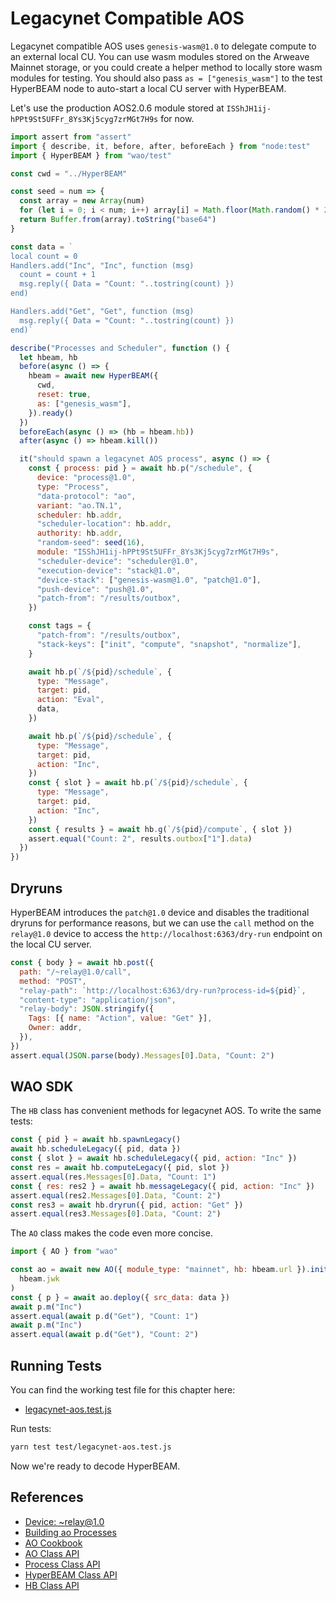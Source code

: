 # Legacynet Compatible AOS

Legacynet compatible AOS uses `genesis-wasm@1.0` to delegate compute to an external local CU. You can use wasm modules stored on the Arweave Mainnet storage, or you could create a helper method to locally store wasm modules for testing. You should also pass `as = ["genesis_wasm"]` to the test HyperBEAM node to auto-start a local CU server with HyperBEAM.

Let's use the production AOS2.0.6 module stored at `ISShJH1ij-hPPt9St5UFFr_8Ys3Kj5cyg7zrMGt7H9s` for now.

```js [/test/legacynet-aos.test.js]
import assert from "assert"
import { describe, it, before, after, beforeEach } from "node:test"
import { HyperBEAM } from "wao/test"

const cwd = "../HyperBEAM"

const seed = num => {
  const array = new Array(num)
  for (let i = 0; i < num; i++) array[i] = Math.floor(Math.random() * 256)
  return Buffer.from(array).toString("base64")
}

const data = `
local count = 0
Handlers.add("Inc", "Inc", function (msg)
  count = count + 1
  msg.reply({ Data = "Count: "..tostring(count) })
end)

Handlers.add("Get", "Get", function (msg)
  msg.reply({ Data = "Count: "..tostring(count) })
end)`

describe("Processes and Scheduler", function () {
  let hbeam, hb
  before(async () => {
    hbeam = await new HyperBEAM({
      cwd,
      reset: true,
      as: ["genesis_wasm"],
    }).ready()
  })
  beforeEach(async () => (hb = hbeam.hb))
  after(async () => hbeam.kill())

  it("should spawn a legacynet AOS process", async () => {
    const { process: pid } = await hb.p("/schedule", {
      device: "process@1.0",
      type: "Process",
      "data-protocol": "ao",
      variant: "ao.TN.1",
      scheduler: hb.addr,
      "scheduler-location": hb.addr,
      authority: hb.addr,
      "random-seed": seed(16),
      module: "ISShJH1ij-hPPt9St5UFFr_8Ys3Kj5cyg7zrMGt7H9s",
      "scheduler-device": "scheduler@1.0",
      "execution-device": "stack@1.0",
      "device-stack": ["genesis-wasm@1.0", "patch@1.0"],
      "push-device": "push@1.0",
      "patch-from": "/results/outbox",
    })

    const tags = {
      "patch-from": "/results/outbox",
      "stack-keys": ["init", "compute", "snapshot", "normalize"],
    }

    await hb.p(`/${pid}/schedule`, {
      type: "Message",
      target: pid,
      action: "Eval",
      data,
    })

    await hb.p(`/${pid}/schedule`, {
      type: "Message",
      target: pid,
      action: "Inc",
    })
    const { slot } = await hb.p(`/${pid}/schedule`, {
      type: "Message",
      target: pid,
      action: "Inc",
    })
    const { results } = await hb.g(`/${pid}/compute`, { slot })
    assert.equal("Count: 2", results.outbox["1"].data)
  })
})
```

## Dryruns

HyperBEAM introduces the `patch@1.0` device and disables the traditional dryruns for performance reasons, but we can use the `call` method on the `relay@1.0` device to access the `http://localhost:6363/dry-run` endpoint on the local CU server.

```js [/test/legacynet-aos.test.js]
const { body } = await hb.post({
  path: "/~relay@1.0/call",
  method: "POST",
  "relay-path": `http://localhost:6363/dry-run?process-id=${pid}`,
  "content-type": "application/json",
  "relay-body": JSON.stringify({
    Tags: [{ name: "Action", value: "Get" }],
    Owner: addr,
  }),
})
assert.equal(JSON.parse(body).Messages[0].Data, "Count: 2")
```

## WAO SDK

The `HB` class has convenient methods for legacynet AOS. To write the same tests:

```js [/test/legacynet-aos.test.js]
const { pid } = await hb.spawnLegacy()
await hb.scheduleLegacy({ pid, data })
const { slot } = await hb.scheduleLegacy({ pid, action: "Inc" })
const res = await hb.computeLegacy({ pid, slot })
assert.equal(res.Messages[0].Data, "Count: 1")
const { res: res2 } = await hb.messageLegacy({ pid, action: "Inc" })
assert.equal(res2.Messages[0].Data, "Count: 2")
const res3 = await hb.dryrun({ pid, action: "Get" })
assert.equal(res3.Messages[0].Data, "Count: 2")
```

The `AO` class makes the code even more concise.

```js [/test/legacynet-aos.test.js]
import { AO } from "wao"

const ao = await new AO({ module_type: "mainnet", hb: hbeam.url }).init(
  hbeam.jwk
)
const { p } = await ao.deploy({ src_data: data })
await p.m("Inc")
assert.equal(await p.d("Get"), "Count: 1")
await p.m("Inc")
assert.equal(await p.d("Get"), "Count: 2")
```

## Running Tests

You can find the working test file for this chapter here:

- [legacynet-aos.test.js](https://github.com/weavedb/wao/blob/master/dhfs-tutorial-app/test/legacynet-aos.test.js)

Run tests:

```bash
yarn test test/legacynet-aos.test.js
```

Now we're ready to decode HyperBEAM.

## References

- [Device: ~relay@1.0](https://hyperbeam.ar.io/build/devices/relay-at-1-0.html)
- [Building ao Processes](https://hyperbeam.ar.io/build/building-on-ao.html)
- [AO Cookbook](https://cookbook_ao.arweave.net/)
- [AO Class API](/api/ao)
- [Process Class API](/api/process)
- [HyperBEAM Class API](/api/hyperbeam)
- [HB Class API](/api/hb)
